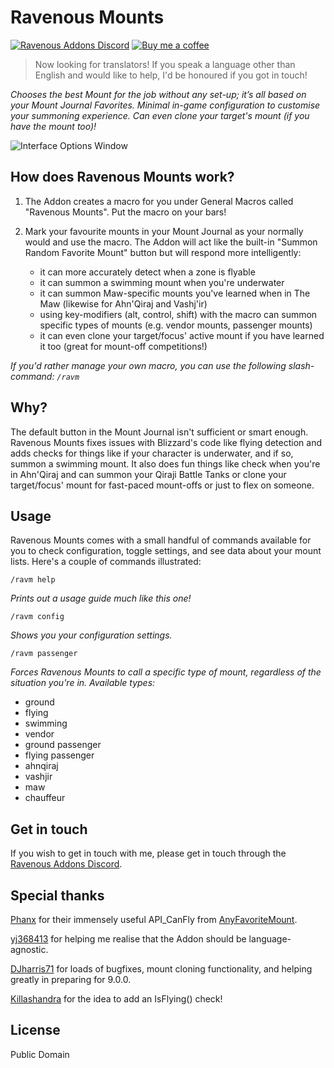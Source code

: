 # Ravenous Mounts

[![Ravenous Addons Discord](https://img.shields.io/badge/discord-Ravenous%20Addons-7289da)](https://discord.gg/9XeTpbcjzu) [![Buy me a coffee](https://img.shields.io/badge/help%20out-Buy%20me%20a%20coffee-81b3a0)](https://www.buymeacoffee.com/waldenpond)

> Now looking for translators! If you speak a language other than English and would like to help, I'd be honoured if you got in touch!

*Chooses the best Mount for the job without any set-up; it’s all based on your Mount Journal Favorites. Minimal in-game configuration to customise your summoning experience. Can even clone your target's mount (if you have the mount too)!*

![Interface Options Window](https://cdn-wow.mmoui.com/preview/pvw73744.png)

## How does Ravenous Mounts work?

1. The Addon creates a macro for you under General Macros called "Ravenous Mounts". Put the macro on your bars!

2. Mark your favourite mounts in your Mount Journal as your normally would and use the macro. The Addon will act like the built-in "Summon Random Favorite Mount" button but will respond more intelligently:
    - it can more accurately detect when a zone is flyable
    - it can summon a swimming mount when you're underwater
    - it can summon Maw-specific mounts you've learned when in The Maw (likewise for Ahn'Qiraj and Vashj'ir)
    - using key-modifiers (alt, control, shift) with the macro can summon specific types of mounts (e.g. vendor mounts, passenger mounts)
    - it can even clone your target/focus' active mount if you have learned it too (great for mount-off competitions!)

*If you'd rather manage your own macro, you can use the following slash-command: `/ravm`*

## Why?

The default button in the Mount Journal isn't sufficient or smart enough. Ravenous Mounts fixes issues with Blizzard's code like flying detection and adds checks for things like if your character is underwater, and if so, summon a swimming mount. It also does fun things like check when you're in Ahn'Qiraj and can summon your Qiraji Battle Tanks or clone your target/focus' mount for fast-paced mount-offs or just to flex on someone.

## Usage

Ravenous Mounts comes with a small handful of commands available for you to check configuration, toggle settings, and see data about your mount lists. Here's a couple of commands illustrated:

`/ravm help`

*Prints out a usage guide much like this one!*

`/ravm config`

*Shows you your configuration settings.*

`/ravm passenger`

*Forces Ravenous Mounts to call a specific type of mount, regardless of the situation you're in. Available types:*

- ground
- flying
- swimming
- vendor
- ground passenger
- flying passenger
- ahnqiraj
- vashjir
- maw
- chauffeur

## Get in touch

If you wish to get in touch with me, please get in touch through the [Ravenous Addons Discord](https://discord.gg/9XeTpbcjzu).

## Special thanks

[Phanx](https://www.wowinterface.com/forums/member.php?userid=28751) for their immensely useful API_CanFly from [AnyFavoriteMount](https://www.wowinterface.com/downloads/info23261-AnyFavoriteMount.html).

[yj368413](https://www.wowinterface.com/forums/member.php?u=319392%22) for helping me realise that the Addon should be language-agnostic.

[DJharris71](https://www.curseforge.com/members/djharris71) for loads of bugfixes, mount cloning functionality, and helping greatly in preparing for 9.0.0.

[Killashandra](https://www.wowinterface.com/forums/member.php?u=350162) for the idea to add an IsFlying() check!

## License

Public Domain
